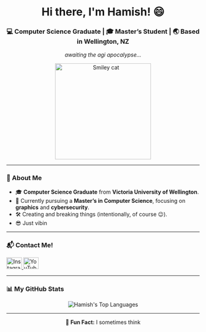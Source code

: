 <h1 align="center">Hi there, I'm Hamish! 😄</h1>
<h3 align="center">💻 Computer Science Graduate | 🎓 Master’s Student | 🌏 Based in Wellington, NZ</h3>

<p align="center">
  <em>awaiting the agi apocalypse...</em>
</p>

<p align="center">
  <img src="https://www.catster.com/wp-content/uploads/2023/11/Beluga-Cat-576x1024.webp" alt="Smiley cat" height="250px"/>
</p>

---

### 🚀 About Me
- 🎓 **Computer Science Graduate** from **Victoria University of Wellington**.
- 🌱 Currently pursuing a **Master’s in Computer Science**, focusing on **graphics** and **cybersecurity**.
- 🛠️ Creating and breaking things (intentionally, of course 😉).
- 😎 Just vibin

---

### 📬 Contact Me!
<p align="left">
  <a href="https://instagram.com/hamishcreatingstuff" target="_blank">
    <img src="https://raw.githubusercontent.com/rahuldkjain/github-profile-readme-generator/master/src/images/icons/Social/instagram.svg" alt="Instagram" height="30" width="40"/>
  </a>
  <a href="https://www.youtube.com/c/slaymish" target="_blank">
    <img src="https://raw.githubusercontent.com/rahuldkjain/github-profile-readme-generator/master/src/images/icons/Social/youtube.svg" alt="YouTube" height="30" width="40"/>
  </a>

  <!--
  <a href="https://hamishburke.dev" target="_blank">
    <img src="https://img.shields.io/badge/Website-hamishburke.dev-brightgreen?style=flat-square" alt="Personal Website"/>
  </a>
  -->
</p>

---


### 📊 My GitHub Stats

<p align="center">
  <img src="https://github-readme-stats.vercel.app/api/top-langs?username=slaymish&show_icons=true&locale=en&layout=compact&theme=tokyonight" alt="Hamish's Top Languages"/>
</p>

---

<p align="center">
  👾 <strong>Fun Fact:</strong> I sometimes think
</p>
